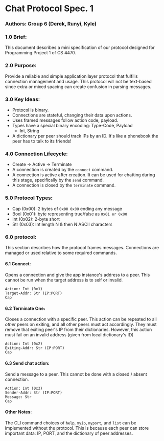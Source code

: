 # Chat Protocol Spec. 1

### Authors: Group 6 (Derek, Runyi, Kyle)

### 1.0 Brief:
This document describes a mini specification of our protocol designed for Programming Project 1 of CS 4470.

### 2.0 Purpose:
Provide a reliable and simple application layer protocol that fulfills connection management and usage. This protocol will not be text-based since extra or mixed spacing can create confusion in parsing messages.

### 3.0 Key Ideas:
 - Protocol is binary.
 - Connections are stateful, changing their data upon actions. 
 - Uses framed messages follow action code, payload.
 - Types have a special binary encoding: Type-Code, Payload 
    - Int, String
 - A dictionary per peer should track IPs by an ID. It's like a phonebook the peer has to talk to its friends!

### 4.0 Connection Lifecycle:
 - Create -> Active -> Terminate
 - A connection is created by the `connect` command.
 - A connection is active after creation. It can be used for chatting during this stage, specifically by the `send` command.
 - A connection is closed by the `terminate` command. 

### 5.0 Protocol Types:
 - Cap (0x00): 2 bytes of `0x00 0x00` ending any message
 - Bool (0x01): byte representing true/false as `0x01 or 0x00`
 - Int (0x02): 2-byte short
 - Str (0x03): Int length N & then N ASCII characters 

### 6.0 protocol:
This section describes how the protocol frames messages. Connections are managed or used relative to some required commands.

#### 6.1 Connect:
Opens a connection and give the app instance's address to a peer. This cannot be run when the target address is to self or invalid.
```
Action: Int (0x1)
Target-Addr: Str (IP:PORT)
Cap
```

#### 6.2 Terminate One:
Closes a connection with a specific peer. This action can be repeated to all _other_ peers on exiting, and all other peers must act accordingly. They must remove that exiting peer's IP from their dictionaries. However, this action must fail on an invalid address (given from local dictionary's ID)
```
Action: Int (0x2)
Exiting-Addr: Str (IP:PORT)
Cap
```

#### 6.3 Send chat action:
Send a message to a peer. This cannot be done with a closed / absent connection.
```
Action: Int (0x3)
Sender-Addr: Str (IP:PORT)
Message: Str
Cap
```

#### Other Notes:
The CLI command choices of `help`, `myip`, `myport`, and `list` can be implemented without the protocol. This is because each peer can store important data: IP, PORT, and the dictionary of peer addresses.
